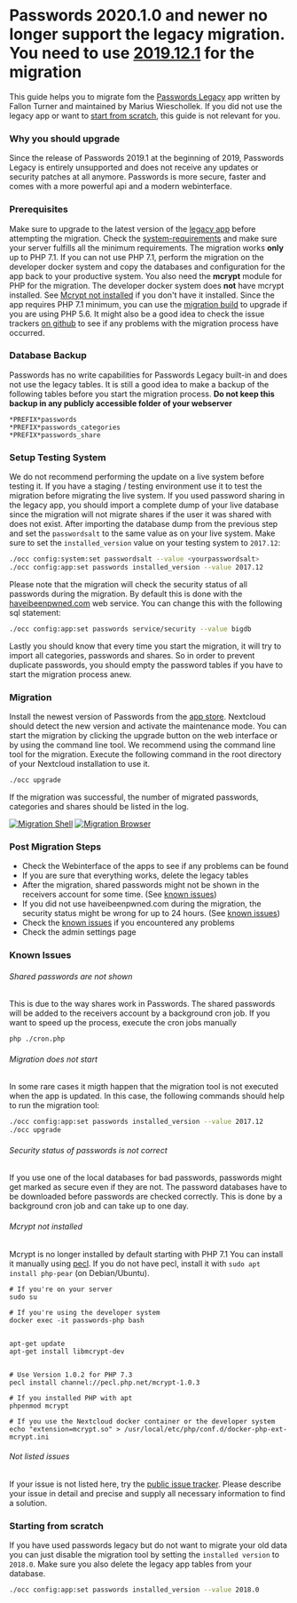 # Passwords 2020.1.0 and newer no longer support the legacy migration. You need to use [2019.12.1](https://git.mdns.eu/nextcloud/passwords/-/jobs/9150/artifacts/raw/passwords.tar.gz) for the migration

This guide helps you to migrate fom the [Passwords Legacy](https://github.com/marius-wieschollek/passwords-legacy) app written by Fallon Turner and maintained by Marius Wieschollek.
If you did not use the legacy app or want to [start from scratch](#starting-from-scratch), this guide is not relevant for you.

### Why you should upgrade
Since the release of Passwords 2019.1 at the beginning of 2019, Passwords Legacy is entirely unsupported and does not receive any updates or security patches at all anymore.
Passwords is more secure, faster and comes with a more powerful api and a modern webinterface.

### Prerequisites
Make sure to upgrade to the latest version of the [legacy app](https://github.com/marius-wieschollek/passwords-legacy) before attempting the migration.
Check the [system-requirements](../../System-Requirements) and make sure your server fulfills all the minimum requirements.
The migration works **only** up to PHP 7.1. If you can not use PHP 7.1, perform the migration on the developer docker system and copy the databases and configuration for the app back to your productive system.
You also need the **mcrypt** module for PHP for the migration. The developer docker system does **not** have mcrypt installed.
See [Mcrypt not installed](#mcrypt-not-installed) if you don't have it installed.
Since the app requires PHP 7.1 minimum, you can use the [migration build](../../_files/passwords.tar.gz) to upgrade if you are using PHP 5.6.
It might also be a good idea to check the issue trackers [on github](https://github.com/marius-wieschollek/passwords/issues) to see if any problems with the migration process have occurred.


### Database Backup
Passwords has no write capabilities for Passwords Legacy built-in and does not use the legacy tables.
It is still a good idea to make a backup of the following tables before you start the migration process.
**Do not keep this backup in any publicly accessible folder of your webserver**

```
*PREFIX*passwords
*PREFIX*passwords_categories
*PREFIX*passwords_share
```


### Setup Testing System
We do not recommend performing the update on a live system before testing it.
If you have a staging / testing environment use it to test the migration before migrating the live system.
If you used password sharing in the legacy app, you should import a complete dump of your live database since the migration will not migrate shares if the user it was shared with does not exist.
After importing the database dump from the previous step and set the `passwordsalt` to the same value as on your live system.
Make sure to set the `installed_version` value on your testing system to `2017.12`:
```bash
./occ config:system:set passwordsalt --value <yourpasswordsalt>
./occ config:app:set passwords installed_version --value 2017.12
```
Please note that the migration will check the security status of all passwords during the migration.
By default this is done with the [haveibeenpwned.com](https://haveibeenpwned.com/) web service.
You can change this with the following sql statement:
```bash
./occ config:app:set passwords service/security --value bigdb
```
Lastly you should know that every time you start the migration, it will try to import all categories, passwords and shares.
So in order to prevent duplicate passwords, you should empty the password tables if you have to start the migration process anew.


### Migration
Install the newest version of Passwords from the [app store](https://apps.nextcloud.com/apps/passwords).
Nextcloud should detect the new version and activate the maintenance mode.
You can start the migration by clicking the upgrade button on the web interface or by using the command line tool.
We recommend using the command line tool for the migration.
Execute the following command in the root directory of your Nextcloud installation to use it.
```bash
./occ upgrade
```
If the migration was successful, the number of migrated passwords, categories and shares should be listed in the log.

[![Migration Shell](../../_files/Migration/_previews/01-migration-shell.png)](../../_files/Migration/01-migration-shell.png)
[![Migration Browser](../../_files/Migration/_previews/02-migration-browser.png)](../../_files/Migration/02-migration-browser.png)


### Post Migration Steps
- Check the Webinterface of the apps to see if any problems can be found
- If you are sure that everything works, delete the legacy tables
- After the migration, shared passwords might not be shown in the receivers account for some time. (See [known issues](#known-issues))
- If you did not use haveibeenpwned.com during the migration, the security status might be wrong for up to 24 hours. (See [known issues](#known-issues))
- Check the [known issues](#known-issues) if you encountered any problems
- Check the admin settings page


### Known Issues
###### Shared passwords are not shown
This is due to the way shares work in Passwords.
The shared passwords will be added to the receivers account by a background cron job.
If you want to speed up the process, execute the cron jobs manually
```bash
php ./cron.php
```

###### Migration does not start
In some rare cases it migth happen that the migration tool is not executed when the app is updated.
In this case, the following commands should help to run the migration tool:
```bash
./occ config:app:set passwords installed_version --value 2017.12
./occ upgrade
```

###### Security status of passwords is not correct
If you use one of the local databases for bad passwords, passwords might get marked as secure even if they are not.
The password databases have to be downloaded before passwords are checked correctly.
This is done by a background cron job and can take up to one day.


###### Mcrypt not installed
Mcrypt is no longer installed by default starting with PHP 7.1
You can install it manually using [pecl](https://pecl.php.net/support.php).
If you do not have pecl, install it with `sudo apt install php-pear` (on Debian/Ubuntu).

```
# If you're on your server
sudo su

# If you're using the developer system
docker exec -it passwords-php bash


apt-get update
apt-get install libmcrypt-dev


# Use Version 1.0.2 for PHP 7.3
pecl install channel://pecl.php.net/mcrypt-1.0.3

# If you installed PHP with apt
phpenmod mcrypt

# If you use the Nextcloud docker container or the developer system
echo "extension=mcrypt.so" > /usr/local/etc/php/conf.d/docker-php-ext-mcrypt.ini
```

###### Not listed issues
If your issue is not listed here, try the [public issue tracker](https://github.com/marius-wieschollek/passwords/issues).
Please describe your issue in detail and precise and supply all necessary information to find a solution.


### Starting from scratch
If you have used passwords legacy but do not want to migrate your old data you can just disable the migration tool by setting the `installed version` to `2018.0`.
Make sure you also delete the legacy app tables from your database.
```bash
./occ config:app:set passwords installed_version --value 2018.0
```
